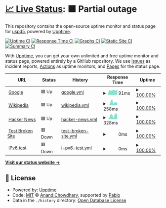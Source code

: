 # [📈 Live Status](https://demo.upptime.js.org): <!--live status--> **🟧 Partial outage**

This repository contains the open-source uptime monitor and status page for [uspd5](https://demo.upptime.js.org), powered by [Upptime](https://github.com/upptime/upptime).

[![Uptime CI](https://github.com/uspd5/stats/workflows/Uptime%20CI/badge.svg)](https://github.com/uspd5/stats/actions?query=workflow%3A%22Uptime+CI%22)
[![Response Time CI](https://github.com/uspd5/stats/workflows/Response%20Time%20CI/badge.svg)](https://github.com/uspd5/stats/actions?query=workflow%3A%22Response+Time+CI%22)
[![Graphs CI](https://github.com/uspd5/stats/workflows/Graphs%20CI/badge.svg)](https://github.com/uspd5/stats/actions?query=workflow%3A%22Graphs+CI%22)
[![Static Site CI](https://github.com/uspd5/stats/workflows/Static%20Site%20CI/badge.svg)](https://github.com/uspd5/stats/actions?query=workflow%3A%22Static+Site+CI%22)
[![Summary CI](https://github.com/uspd5/stats/workflows/Summary%20CI/badge.svg)](https://github.com/uspd5/stats/actions?query=workflow%3A%22Summary+CI%22)

With [Upptime](https://upptime.js.org), you can get your own unlimited and free uptime monitor and status page, powered entirely by a GitHub repository. We use [Issues](https://github.com/uspd5/stats/issues) as incident reports, [Actions](https://github.com/uspd5/stats/actions) as uptime monitors, and [Pages](https://demo.upptime.js.org) for the status page.

<!--start: status pages-->
<!-- This summary is generated by Upptime (https://github.com/upptime/upptime) -->
<!-- Do not edit this manually, your changes will be overwritten -->
<!-- prettier-ignore -->
| URL | Status | History | Response Time | Uptime |
| --- | ------ | ------- | ------------- | ------ |
| <img alt="" src="https://icons.duckduckgo.com/ip3/www.google.com.ico" height="13"> [Google](https://www.google.com) | 🟩 Up | [google.yml](https://github.com/uspd5/stats/commits/HEAD/history/google.yml) | <details><summary><img alt="Response time graph" src="./graphs/google/response-time-week.png" height="20"> 91ms</summary><br><a href="https://uspd5.github.io/history/google"><img alt="Response time 85" src="https://img.shields.io/endpoint?url=https%3A%2F%2Fraw.githubusercontent.com%2Fuspd5%2Fstats%2FHEAD%2Fapi%2Fgoogle%2Fresponse-time.json"></a><br><a href="https://uspd5.github.io/history/google"><img alt="24-hour response time 194" src="https://img.shields.io/endpoint?url=https%3A%2F%2Fraw.githubusercontent.com%2Fuspd5%2Fstats%2FHEAD%2Fapi%2Fgoogle%2Fresponse-time-day.json"></a><br><a href="https://uspd5.github.io/history/google"><img alt="7-day response time 91" src="https://img.shields.io/endpoint?url=https%3A%2F%2Fraw.githubusercontent.com%2Fuspd5%2Fstats%2FHEAD%2Fapi%2Fgoogle%2Fresponse-time-week.json"></a><br><a href="https://uspd5.github.io/history/google"><img alt="30-day response time 85" src="https://img.shields.io/endpoint?url=https%3A%2F%2Fraw.githubusercontent.com%2Fuspd5%2Fstats%2FHEAD%2Fapi%2Fgoogle%2Fresponse-time-month.json"></a><br><a href="https://uspd5.github.io/history/google"><img alt="1-year response time 85" src="https://img.shields.io/endpoint?url=https%3A%2F%2Fraw.githubusercontent.com%2Fuspd5%2Fstats%2FHEAD%2Fapi%2Fgoogle%2Fresponse-time-year.json"></a></details> | <details><summary><a href="https://uspd5.github.io/history/google">100.00%</a></summary><a href="https://uspd5.github.io/history/google"><img alt="All-time uptime 100.00%" src="https://img.shields.io/endpoint?url=https%3A%2F%2Fraw.githubusercontent.com%2Fuspd5%2Fstats%2FHEAD%2Fapi%2Fgoogle%2Fuptime.json"></a><br><a href="https://uspd5.github.io/history/google"><img alt="24-hour uptime 100.00%" src="https://img.shields.io/endpoint?url=https%3A%2F%2Fraw.githubusercontent.com%2Fuspd5%2Fstats%2FHEAD%2Fapi%2Fgoogle%2Fuptime-day.json"></a><br><a href="https://uspd5.github.io/history/google"><img alt="7-day uptime 100.00%" src="https://img.shields.io/endpoint?url=https%3A%2F%2Fraw.githubusercontent.com%2Fuspd5%2Fstats%2FHEAD%2Fapi%2Fgoogle%2Fuptime-week.json"></a><br><a href="https://uspd5.github.io/history/google"><img alt="30-day uptime 100.00%" src="https://img.shields.io/endpoint?url=https%3A%2F%2Fraw.githubusercontent.com%2Fuspd5%2Fstats%2FHEAD%2Fapi%2Fgoogle%2Fuptime-month.json"></a><br><a href="https://uspd5.github.io/history/google"><img alt="1-year uptime 100.00%" src="https://img.shields.io/endpoint?url=https%3A%2F%2Fraw.githubusercontent.com%2Fuspd5%2Fstats%2FHEAD%2Fapi%2Fgoogle%2Fuptime-year.json"></a></details>
| <img alt="" src="https://icons.duckduckgo.com/ip3/en.wikipedia.org.ico" height="13"> [Wikipedia](https://en.wikipedia.org) | 🟩 Up | [wikipedia.yml](https://github.com/uspd5/stats/commits/HEAD/history/wikipedia.yml) | <details><summary><img alt="Response time graph" src="./graphs/wikipedia/response-time-week.png" height="20"> 258ms</summary><br><a href="https://uspd5.github.io/history/wikipedia"><img alt="Response time 225" src="https://img.shields.io/endpoint?url=https%3A%2F%2Fraw.githubusercontent.com%2Fuspd5%2Fstats%2FHEAD%2Fapi%2Fwikipedia%2Fresponse-time.json"></a><br><a href="https://uspd5.github.io/history/wikipedia"><img alt="24-hour response time 368" src="https://img.shields.io/endpoint?url=https%3A%2F%2Fraw.githubusercontent.com%2Fuspd5%2Fstats%2FHEAD%2Fapi%2Fwikipedia%2Fresponse-time-day.json"></a><br><a href="https://uspd5.github.io/history/wikipedia"><img alt="7-day response time 258" src="https://img.shields.io/endpoint?url=https%3A%2F%2Fraw.githubusercontent.com%2Fuspd5%2Fstats%2FHEAD%2Fapi%2Fwikipedia%2Fresponse-time-week.json"></a><br><a href="https://uspd5.github.io/history/wikipedia"><img alt="30-day response time 225" src="https://img.shields.io/endpoint?url=https%3A%2F%2Fraw.githubusercontent.com%2Fuspd5%2Fstats%2FHEAD%2Fapi%2Fwikipedia%2Fresponse-time-month.json"></a><br><a href="https://uspd5.github.io/history/wikipedia"><img alt="1-year response time 225" src="https://img.shields.io/endpoint?url=https%3A%2F%2Fraw.githubusercontent.com%2Fuspd5%2Fstats%2FHEAD%2Fapi%2Fwikipedia%2Fresponse-time-year.json"></a></details> | <details><summary><a href="https://uspd5.github.io/history/wikipedia">100.00%</a></summary><a href="https://uspd5.github.io/history/wikipedia"><img alt="All-time uptime 100.00%" src="https://img.shields.io/endpoint?url=https%3A%2F%2Fraw.githubusercontent.com%2Fuspd5%2Fstats%2FHEAD%2Fapi%2Fwikipedia%2Fuptime.json"></a><br><a href="https://uspd5.github.io/history/wikipedia"><img alt="24-hour uptime 100.00%" src="https://img.shields.io/endpoint?url=https%3A%2F%2Fraw.githubusercontent.com%2Fuspd5%2Fstats%2FHEAD%2Fapi%2Fwikipedia%2Fuptime-day.json"></a><br><a href="https://uspd5.github.io/history/wikipedia"><img alt="7-day uptime 100.00%" src="https://img.shields.io/endpoint?url=https%3A%2F%2Fraw.githubusercontent.com%2Fuspd5%2Fstats%2FHEAD%2Fapi%2Fwikipedia%2Fuptime-week.json"></a><br><a href="https://uspd5.github.io/history/wikipedia"><img alt="30-day uptime 100.00%" src="https://img.shields.io/endpoint?url=https%3A%2F%2Fraw.githubusercontent.com%2Fuspd5%2Fstats%2FHEAD%2Fapi%2Fwikipedia%2Fuptime-month.json"></a><br><a href="https://uspd5.github.io/history/wikipedia"><img alt="1-year uptime 100.00%" src="https://img.shields.io/endpoint?url=https%3A%2F%2Fraw.githubusercontent.com%2Fuspd5%2Fstats%2FHEAD%2Fapi%2Fwikipedia%2Fuptime-year.json"></a></details>
| <img alt="" src="https://icons.duckduckgo.com/ip3/news.ycombinator.com.ico" height="13"> [Hacker News](https://news.ycombinator.com) | 🟩 Up | [hacker-news.yml](https://github.com/uspd5/stats/commits/HEAD/history/hacker-news.yml) | <details><summary><img alt="Response time graph" src="./graphs/hacker-news/response-time-week.png" height="20"> 328ms</summary><br><a href="https://uspd5.github.io/history/hacker-news"><img alt="Response time 273" src="https://img.shields.io/endpoint?url=https%3A%2F%2Fraw.githubusercontent.com%2Fuspd5%2Fstats%2FHEAD%2Fapi%2Fhacker-news%2Fresponse-time.json"></a><br><a href="https://uspd5.github.io/history/hacker-news"><img alt="24-hour response time 342" src="https://img.shields.io/endpoint?url=https%3A%2F%2Fraw.githubusercontent.com%2Fuspd5%2Fstats%2FHEAD%2Fapi%2Fhacker-news%2Fresponse-time-day.json"></a><br><a href="https://uspd5.github.io/history/hacker-news"><img alt="7-day response time 328" src="https://img.shields.io/endpoint?url=https%3A%2F%2Fraw.githubusercontent.com%2Fuspd5%2Fstats%2FHEAD%2Fapi%2Fhacker-news%2Fresponse-time-week.json"></a><br><a href="https://uspd5.github.io/history/hacker-news"><img alt="30-day response time 273" src="https://img.shields.io/endpoint?url=https%3A%2F%2Fraw.githubusercontent.com%2Fuspd5%2Fstats%2FHEAD%2Fapi%2Fhacker-news%2Fresponse-time-month.json"></a><br><a href="https://uspd5.github.io/history/hacker-news"><img alt="1-year response time 273" src="https://img.shields.io/endpoint?url=https%3A%2F%2Fraw.githubusercontent.com%2Fuspd5%2Fstats%2FHEAD%2Fapi%2Fhacker-news%2Fresponse-time-year.json"></a></details> | <details><summary><a href="https://uspd5.github.io/history/hacker-news">100.00%</a></summary><a href="https://uspd5.github.io/history/hacker-news"><img alt="All-time uptime 100.00%" src="https://img.shields.io/endpoint?url=https%3A%2F%2Fraw.githubusercontent.com%2Fuspd5%2Fstats%2FHEAD%2Fapi%2Fhacker-news%2Fuptime.json"></a><br><a href="https://uspd5.github.io/history/hacker-news"><img alt="24-hour uptime 100.00%" src="https://img.shields.io/endpoint?url=https%3A%2F%2Fraw.githubusercontent.com%2Fuspd5%2Fstats%2FHEAD%2Fapi%2Fhacker-news%2Fuptime-day.json"></a><br><a href="https://uspd5.github.io/history/hacker-news"><img alt="7-day uptime 100.00%" src="https://img.shields.io/endpoint?url=https%3A%2F%2Fraw.githubusercontent.com%2Fuspd5%2Fstats%2FHEAD%2Fapi%2Fhacker-news%2Fuptime-week.json"></a><br><a href="https://uspd5.github.io/history/hacker-news"><img alt="30-day uptime 100.00%" src="https://img.shields.io/endpoint?url=https%3A%2F%2Fraw.githubusercontent.com%2Fuspd5%2Fstats%2FHEAD%2Fapi%2Fhacker-news%2Fuptime-month.json"></a><br><a href="https://uspd5.github.io/history/hacker-news"><img alt="1-year uptime 100.00%" src="https://img.shields.io/endpoint?url=https%3A%2F%2Fraw.githubusercontent.com%2Fuspd5%2Fstats%2FHEAD%2Fapi%2Fhacker-news%2Fuptime-year.json"></a></details>
| <img alt="" src="https://icons.duckduckgo.com/ip3/thissitedoesnotexist.koj.co.ico" height="13"> [Test Broken Site](https://thissitedoesnotexist.koj.co) | 🟥 Down | [test-broken-site.yml](https://github.com/uspd5/stats/commits/HEAD/history/test-broken-site.yml) | <details><summary><img alt="Response time graph" src="./graphs/test-broken-site/response-time-week.png" height="20"> 0ms</summary><br><a href="https://uspd5.github.io/history/test-broken-site"><img alt="Response time 0" src="https://img.shields.io/endpoint?url=https%3A%2F%2Fraw.githubusercontent.com%2Fuspd5%2Fstats%2FHEAD%2Fapi%2Ftest-broken-site%2Fresponse-time.json"></a><br><a href="https://uspd5.github.io/history/test-broken-site"><img alt="24-hour response time 0" src="https://img.shields.io/endpoint?url=https%3A%2F%2Fraw.githubusercontent.com%2Fuspd5%2Fstats%2FHEAD%2Fapi%2Ftest-broken-site%2Fresponse-time-day.json"></a><br><a href="https://uspd5.github.io/history/test-broken-site"><img alt="7-day response time 0" src="https://img.shields.io/endpoint?url=https%3A%2F%2Fraw.githubusercontent.com%2Fuspd5%2Fstats%2FHEAD%2Fapi%2Ftest-broken-site%2Fresponse-time-week.json"></a><br><a href="https://uspd5.github.io/history/test-broken-site"><img alt="30-day response time 0" src="https://img.shields.io/endpoint?url=https%3A%2F%2Fraw.githubusercontent.com%2Fuspd5%2Fstats%2FHEAD%2Fapi%2Ftest-broken-site%2Fresponse-time-month.json"></a><br><a href="https://uspd5.github.io/history/test-broken-site"><img alt="1-year response time 0" src="https://img.shields.io/endpoint?url=https%3A%2F%2Fraw.githubusercontent.com%2Fuspd5%2Fstats%2FHEAD%2Fapi%2Ftest-broken-site%2Fresponse-time-year.json"></a></details> | <details><summary><a href="https://uspd5.github.io/history/test-broken-site">100.00%</a></summary><a href="https://uspd5.github.io/history/test-broken-site"><img alt="All-time uptime 100.00%" src="https://img.shields.io/endpoint?url=https%3A%2F%2Fraw.githubusercontent.com%2Fuspd5%2Fstats%2FHEAD%2Fapi%2Ftest-broken-site%2Fuptime.json"></a><br><a href="https://uspd5.github.io/history/test-broken-site"><img alt="24-hour uptime 100.00%" src="https://img.shields.io/endpoint?url=https%3A%2F%2Fraw.githubusercontent.com%2Fuspd5%2Fstats%2FHEAD%2Fapi%2Ftest-broken-site%2Fuptime-day.json"></a><br><a href="https://uspd5.github.io/history/test-broken-site"><img alt="7-day uptime 100.00%" src="https://img.shields.io/endpoint?url=https%3A%2F%2Fraw.githubusercontent.com%2Fuspd5%2Fstats%2FHEAD%2Fapi%2Ftest-broken-site%2Fuptime-week.json"></a><br><a href="https://uspd5.github.io/history/test-broken-site"><img alt="30-day uptime 100.00%" src="https://img.shields.io/endpoint?url=https%3A%2F%2Fraw.githubusercontent.com%2Fuspd5%2Fstats%2FHEAD%2Fapi%2Ftest-broken-site%2Fuptime-month.json"></a><br><a href="https://uspd5.github.io/history/test-broken-site"><img alt="1-year uptime 100.00%" src="https://img.shields.io/endpoint?url=https%3A%2F%2Fraw.githubusercontent.com%2Fuspd5%2Fstats%2FHEAD%2Fapi%2Ftest-broken-site%2Fuptime-year.json"></a></details>
| <img alt="" src="https://icons.duckduckgo.com/ip3/null.ico" height="13"> [IPv6 test](forwardemail.net) | 🟥 Down | [i-pv6-test.yml](https://github.com/uspd5/stats/commits/HEAD/history/i-pv6-test.yml) | <details><summary><img alt="Response time graph" src="./graphs/i-pv6-test/response-time-week.png" height="20"> 0ms</summary><br><a href="https://uspd5.github.io/history/i-pv6-test"><img alt="Response time 0" src="https://img.shields.io/endpoint?url=https%3A%2F%2Fraw.githubusercontent.com%2Fuspd5%2Fstats%2FHEAD%2Fapi%2Fi-pv6-test%2Fresponse-time.json"></a><br><a href="https://uspd5.github.io/history/i-pv6-test"><img alt="24-hour response time 0" src="https://img.shields.io/endpoint?url=https%3A%2F%2Fraw.githubusercontent.com%2Fuspd5%2Fstats%2FHEAD%2Fapi%2Fi-pv6-test%2Fresponse-time-day.json"></a><br><a href="https://uspd5.github.io/history/i-pv6-test"><img alt="7-day response time 0" src="https://img.shields.io/endpoint?url=https%3A%2F%2Fraw.githubusercontent.com%2Fuspd5%2Fstats%2FHEAD%2Fapi%2Fi-pv6-test%2Fresponse-time-week.json"></a><br><a href="https://uspd5.github.io/history/i-pv6-test"><img alt="30-day response time 0" src="https://img.shields.io/endpoint?url=https%3A%2F%2Fraw.githubusercontent.com%2Fuspd5%2Fstats%2FHEAD%2Fapi%2Fi-pv6-test%2Fresponse-time-month.json"></a><br><a href="https://uspd5.github.io/history/i-pv6-test"><img alt="1-year response time 0" src="https://img.shields.io/endpoint?url=https%3A%2F%2Fraw.githubusercontent.com%2Fuspd5%2Fstats%2FHEAD%2Fapi%2Fi-pv6-test%2Fresponse-time-year.json"></a></details> | <details><summary><a href="https://uspd5.github.io/history/i-pv6-test">100.00%</a></summary><a href="https://uspd5.github.io/history/i-pv6-test"><img alt="All-time uptime 100.00%" src="https://img.shields.io/endpoint?url=https%3A%2F%2Fraw.githubusercontent.com%2Fuspd5%2Fstats%2FHEAD%2Fapi%2Fi-pv6-test%2Fuptime.json"></a><br><a href="https://uspd5.github.io/history/i-pv6-test"><img alt="24-hour uptime 100.00%" src="https://img.shields.io/endpoint?url=https%3A%2F%2Fraw.githubusercontent.com%2Fuspd5%2Fstats%2FHEAD%2Fapi%2Fi-pv6-test%2Fuptime-day.json"></a><br><a href="https://uspd5.github.io/history/i-pv6-test"><img alt="7-day uptime 100.00%" src="https://img.shields.io/endpoint?url=https%3A%2F%2Fraw.githubusercontent.com%2Fuspd5%2Fstats%2FHEAD%2Fapi%2Fi-pv6-test%2Fuptime-week.json"></a><br><a href="https://uspd5.github.io/history/i-pv6-test"><img alt="30-day uptime 100.00%" src="https://img.shields.io/endpoint?url=https%3A%2F%2Fraw.githubusercontent.com%2Fuspd5%2Fstats%2FHEAD%2Fapi%2Fi-pv6-test%2Fuptime-month.json"></a><br><a href="https://uspd5.github.io/history/i-pv6-test"><img alt="1-year uptime 100.00%" src="https://img.shields.io/endpoint?url=https%3A%2F%2Fraw.githubusercontent.com%2Fuspd5%2Fstats%2FHEAD%2Fapi%2Fi-pv6-test%2Fuptime-year.json"></a></details>

<!--end: status pages-->

[**Visit our status website →**](https://demo.upptime.js.org)

## 📄 License

- Powered by: [Upptime](https://github.com/upptime/upptime)
- Code: [MIT](./LICENSE) © [Anand Chowdhary](https://anandchowdhary.com), supported by [Pabio](https://pabio.com)
- Data in the `./history` directory: [Open Database License](https://opendatacommons.org/licenses/odbl/1-0/)

